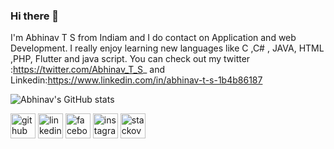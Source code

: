 ### Hi there 👋

I'm Abhinav T S from Indiam and I do contact on Application and web Development. I really enjoy learning  new languages like  C ,C# , JAVA, HTML ,PHP, Flutter and java script. You can check out my  twitter :https://twitter.com/Abhinav_T_S_ and Linkedin:https://www.linkedin.com/in/abhinav-t-s-1b4b86187

![Abhinav's GitHub stats](https://github-readme-stats.vercel.app/api?username=Abhinavsathyadas07&show_icons=true)

[<img src='https://cdn.jsdelivr.net/npm/simple-icons@3.0.1/icons/github.svg' alt='github' height='40'>](https://github.com/Abhinavsathyadas07)  [<img src='https://cdn.jsdelivr.net/npm/simple-icons@3.0.1/icons/linkedin.svg' alt='linkedin' height='40'>](https://www.linkedin.com/in/https://www.linkedin.com/in/abhinav-t-s-1b4b86187/)  [<img src='https://cdn.jsdelivr.net/npm/simple-icons@3.0.1/icons/facebook.svg' alt='facebook' height='40'>](https://www.facebook.com/https://www.facebook.com/appu.9406)  [<img src='https://cdn.jsdelivr.net/npm/simple-icons@3.0.1/icons/instagram.svg' alt='instagram' height='40'>](https://www.instagram.com/https://www.instagram.com/_.abh_i_//)  [<img src='https://cdn.jsdelivr.net/npm/simple-icons@3.0.1/icons/stackoverflow.svg' alt='stackoverflow' height='40'>](https://stackoverflow.com/users/https://stackoverflow.com/users/21742348/abhinav-thundiyil-sathyadas)  

